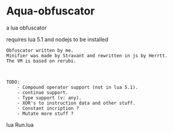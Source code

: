 # Aqua-obfuscator
a lua obfuscator

requires lua 5.1 and nodejs to be installed


    Obfuscator written by me.
    Minifier was made by Stravant and rewritten in js by Herrtt.
    The VM is based on rerubi.



    TODO:
        - Compound operator support (not in lua 5.1).
        - continue support.
        - Type support (v: any).
        - XOR's to instruction data and other stuff.
        - Constant incription ?
        - Mutate more stuff ?



lua Run.lua
